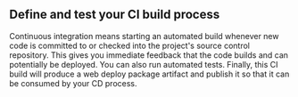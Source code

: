 <h2 id="ci">Define and test your CI build process</h2>

Continuous integration means starting an automated build whenever new code is committed to or checked into the project's source control repository. This gives you immediate feedback that the code builds and can potentially be deployed. You can also run automated tests. Finally, this CI build will produce a web deploy package artifact and publish it so that it can be consumed by your CD process.
